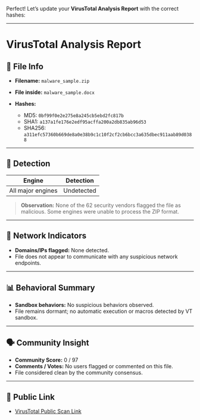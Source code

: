 Perfect! Let’s update your **VirusTotal Analysis Report** with the correct hashes:

---

# **VirusTotal Analysis Report**

## 📁 File Info

* **Filename:** `malware_sample.zip`
* **File inside:** `malware_sample.docx`
* **Hashes:**

  * MD5: `0bf99f0e2e275e8a245cb5ebd2fc817b`
  * SHA1: `a137a1fe176e2edf95acffa200a2db835ab96d53`
  * SHA256: `a311efc57360b669de8a0e38b9c1c10f2cf2cb6bcc3a635dbec911aab89d0388`

---

## 🧪 Detection

| Engine            | Detection  |
| ----------------- | ---------- |
| All major engines | Undetected |

> **Observation:** None of the 62 security vendors flagged the file as malicious. Some engines were unable to process the ZIP format.

---

## 📡 Network Indicators

* **Domains/IPs flagged:** None detected.
* File does not appear to communicate with any suspicious network endpoints.

---

## 📊 Behavioral Summary

* **Sandbox behaviors:** No suspicious behaviors observed.
* File remains dormant; no automatic execution or macros detected by VT sandbox.

---

## 🗣️ Community Insight

* **Community Score:** 0 / 97
* **Comments / Votes:** No users flagged or commented on this file.
* File considered clean by the community consensus.

---

## 🔐 Public Link

* [VirusTotal Public Scan Link](https://www.virustotal.com/gui/file/a311efc57360b669de8a0e38b9c1c10f2cf2cb6bcc3a635dbec911aab89d0388/details)
